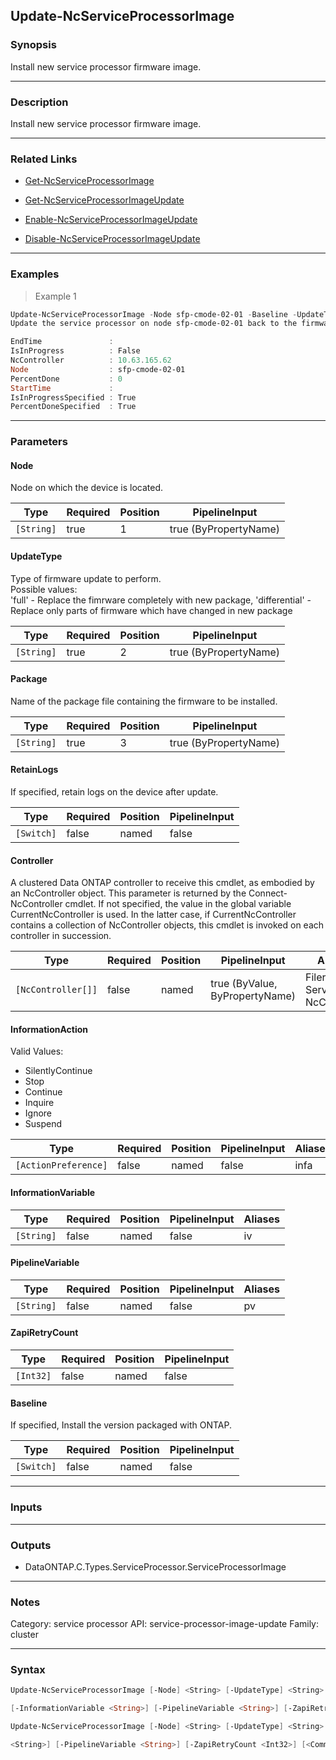 Update-NcServiceProcessorImage
------------------------------

### Synopsis
Install new service processor firmware image.

---

### Description

Install new service processor firmware image.

---

### Related Links
* [Get-NcServiceProcessorImage](Get-NcServiceProcessorImage)

* [Get-NcServiceProcessorImageUpdate](Get-NcServiceProcessorImageUpdate)

* [Enable-NcServiceProcessorImageUpdate](Enable-NcServiceProcessorImageUpdate)

* [Disable-NcServiceProcessorImageUpdate](Disable-NcServiceProcessorImageUpdate)

---

### Examples
> Example 1

```PowerShell
Update-NcServiceProcessorImage -Node sfp-cmode-02-01 -Baseline -UpdateType full
Update the service processor on node sfp-cmode-02-01 back to the firmware version packaged with ONTAP.

EndTime               :
IsInProgress          : False
NcController          : 10.63.165.62
Node                  : sfp-cmode-02-01
PercentDone           : 0
StartTime             :
IsInProgressSpecified : True
PercentDoneSpecified  : True

```

---

### Parameters
#### **Node**
Node on which the device is located.

|Type      |Required|Position|PipelineInput        |
|----------|--------|--------|---------------------|
|`[String]`|true    |1       |true (ByPropertyName)|

#### **UpdateType**
Type of firmware update to perform.  
Possible values:  
'full'          - Replace the fimrware completely with new package,
'differential'  - Replace only parts of firmware which have changed in new package

|Type      |Required|Position|PipelineInput        |
|----------|--------|--------|---------------------|
|`[String]`|true    |2       |true (ByPropertyName)|

#### **Package**
Name of the package file containing the firmware to be installed.

|Type      |Required|Position|PipelineInput        |
|----------|--------|--------|---------------------|
|`[String]`|true    |3       |true (ByPropertyName)|

#### **RetainLogs**
If specified, retain logs on the device after update.

|Type      |Required|Position|PipelineInput|
|----------|--------|--------|-------------|
|`[Switch]`|false   |named   |false        |

#### **Controller**
A clustered Data ONTAP controller to receive this cmdlet, as embodied by an NcController object.  This parameter is returned by the Connect-NcController cmdlet.  If not specified, the value in the global variable CurrentNcController is used.  In the latter case, if CurrentNcController contains a collection of NcController objects, this cmdlet is invoked on each controller in succession.

|Type              |Required|Position|PipelineInput                 |Aliases                          |
|------------------|--------|--------|------------------------------|---------------------------------|
|`[NcController[]]`|false   |named   |true (ByValue, ByPropertyName)|Filer<br/>Server<br/>NcController|

#### **InformationAction**

Valid Values:

* SilentlyContinue
* Stop
* Continue
* Inquire
* Ignore
* Suspend

|Type                |Required|Position|PipelineInput|Aliases|
|--------------------|--------|--------|-------------|-------|
|`[ActionPreference]`|false   |named   |false        |infa   |

#### **InformationVariable**

|Type      |Required|Position|PipelineInput|Aliases|
|----------|--------|--------|-------------|-------|
|`[String]`|false   |named   |false        |iv     |

#### **PipelineVariable**

|Type      |Required|Position|PipelineInput|Aliases|
|----------|--------|--------|-------------|-------|
|`[String]`|false   |named   |false        |pv     |

#### **ZapiRetryCount**

|Type     |Required|Position|PipelineInput|
|---------|--------|--------|-------------|
|`[Int32]`|false   |named   |false        |

#### **Baseline**
If specified, Install the version packaged with ONTAP.

|Type      |Required|Position|PipelineInput|
|----------|--------|--------|-------------|
|`[Switch]`|false   |named   |false        |

---

### Inputs

---

### Outputs
* DataONTAP.C.Types.ServiceProcessor.ServiceProcessorImage

---

### Notes
Category: service processor
API: service-processor-image-update
Family: cluster

---

### Syntax
```PowerShell
Update-NcServiceProcessorImage [-Node] <String> [-UpdateType] <String> [-Package] <String> [-RetainLogs] [-Controller <NcController[]>] [-InformationAction <ActionPreference>] 
```
```PowerShell
[-InformationVariable <String>] [-PipelineVariable <String>] [-ZapiRetryCount <Int32>] [<CommonParameters>]
```
```PowerShell
Update-NcServiceProcessorImage [-Node] <String> [-UpdateType] <String> [-Baseline] [-RetainLogs] [-Controller <NcController[]>] [-InformationAction <ActionPreference>] [-InformationVariable 
```
```PowerShell
<String>] [-PipelineVariable <String>] [-ZapiRetryCount <Int32>] [<CommonParameters>]
```
